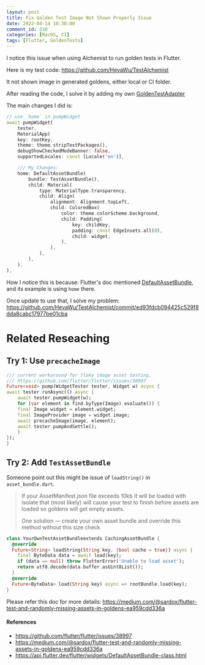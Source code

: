 ```yaml
---
layout: post
title: Fix Golden Test Image Not Shown Properly Issue
date: 2022-04-14 18:30:00
comment_id: 210
categories: [MacOS, CI]
tags: [Flutter, GoldenTests]
---
```


I notice this issue when using Alchemist to run golden tests in Flutter.

Here is my test code: <https://github.com/HevaWu/TestAlchemist>

It not shown image in generated goldens, either local or CI folder.

After reading the code, I solve it by adding my own [GoldenTestAdapter](https://github.com/HevaWu/TestAlchemist/blob/main/test/my_golden_test_adapter.dart)

The main changes I did is:

```dart
// use `home` in pumpWidget
await pumpWidget(
    tester,
    MaterialApp(
    key: rootKey,
    theme: theme.stripTextPackages(),
    debugShowCheckedModeBanner: false,
    supportedLocales: const [Locale('en')],

    /// My Changes:
    home: DefaultAssetBundle(
        bundle: TestAssetBundle(),
        child: Material(
            type: MaterialType.transparency,
            child: Align(
                alignment: Alignment.topLeft,
                child: ColoredBox(
                    color: theme.colorScheme.background,
                    child: Padding(
                        key: childKey,
                        padding: const EdgeInsets.all(8),
                        child: widget,
                    ),
                ),
            ),
        ),
    ),
),
```

How I notice this is because: Flutter's doc mentioned [DefaultAssetBundle](https://api.flutter.dev/flutter/widgets/DefaultAssetBundle-class.html), and its example is using `home` there.

Once update to use that, I solve my problem: <https://github.com/HevaWu/TestAlchemist/commit/ed93fdcb094425c529f8dda8cabc17977be01cba>

# Related Reseaching

## Try 1: Use `precacheImage`

```dart
/// current workaround for flaky image asset testing.
/// https://github.com/flutter/flutter/issues/38997
Future<void> pump(WidgetTester tester, Widget w) async {
await tester.runAsync(() async {
    await tester.pumpWidget(w);
    for (var element in find.byType(Image).evaluate()) {
    final Image widget = element.widget;
    final ImageProvider image = widget.image;
    await precacheImage(image, element);
    await tester.pumpAndSettle();
    }
});
}
```

## Try 2: Add `TestAssetBundle`

Someone point out this might be issue of `loadString()` in `asset_bundle.dart`.

> If your AssetManifest.json file exceeds 10kb It will be loaded with isolate that (most likely) will cause your test to finish before assets are loaded so goldens will get empty assets.
>
> One solution — create your own asset bundle and override this method without this size check

```dart
class YourOwnTestAssetBundleextends CachingAssetBundle {
  @override
  Future<String> loadString(String key, {bool cache = true}) async {
    final ByteData data = await load(key);
    if (data == null) throw FlutterError('Unable to load asset');
    return utf8.decode(data.buffer.asUint8List());
  }
  @override
  Future<ByteData> load(String key) async => rootBundle.load(key);
}
```

Please refer this doc for more details: https://medium.com/@sardox/flutter-test-and-randomly-missing-assets-in-goldens-ea959cdd336a



#### References

- <https://github.com/flutter/flutter/issues/38997>
- <https://medium.com/@sardox/flutter-test-and-randomly-missing-assets-in-goldens-ea959cdd336a>
- <https://api.flutter.dev/flutter/widgets/DefaultAssetBundle-class.html>
